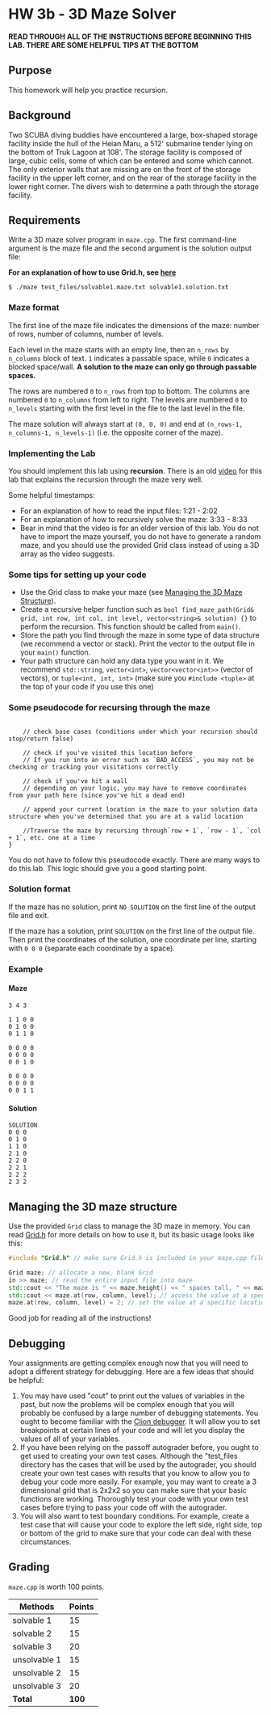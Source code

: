 # HW 3b - 3D Maze Solver
**READ THROUGH ALL OF THE INSTRUCTIONS BEFORE BEGINNING THIS LAB. THERE ARE SOME HELPFUL TIPS AT THE BOTTOM**

## Purpose

This homework will help you practice recursion.

## Background

Two SCUBA diving buddies have encountered a large, box-shaped storage facility
inside the hull of the Heian Maru, a 512' submarine tender lying on the bottom
of Truk Lagoon at 108'. The storage facility is composed of large, cubic cells,
some of which can be entered and some which cannot. The only exterior walls that
are missing are on the front of the storage facility in the upper left corner,
and on the rear of the storage facility in the lower right corner. The divers
wish to determine a path through the storage facility.

## Requirements

Write a 3D maze solver program in `maze.cpp`. The first command-line argument is
the maze file and the second argument is the solution output file:

**For an explanation of how to use Grid.h, see <a href="#grid">here</a>**

```shell
$ ./maze test_files/solvable1.maze.txt solvable1.solution.txt
```

### Maze format

The first line of the maze file indicates the dimensions of the maze: number of
rows, number of columns, number of levels.

Each level in the maze starts with an empty line,
then an `n_rows` by `n_columns` block of text. `1` indicates a passable space, while `0` indicates a blocked space/wall. **A solution to the maze can only go through
passable spaces.**

The rows are numbered `0` to `n_rows` from top to bottom. The columns are
numbered `0` to `n_columns` from left to right. The levels are numbered `0` to
`n_levels` starting with the first level in the file to the last level in the
file.

The maze solution will always start at `(0, 0, 0)` and end at `(n_rows-1,
n_columns-1, n_levels-1)` (i.e. the opposite corner of the maze).

### Implementing the Lab
You should implement this lab using **recursion**. There is an old [video](https://youtu.be/IzNTe-8Vw14?si=-qzY0dmMGLi5mBss&t=213 "Lab 3 - Maze by Awesome CS 235 TA")
for this lab that explains the recursion through the maze very well. 

Some helpful timestamps:
- For an explanation of how to read the input files: 1:21 - 2:02
- For an explanation of how to recursively solve the maze: 3:33 - 8:33
- Bear in mind that the video is for an older version of this lab. You do
    not have to import the maze yourself, you do not have to generate a random maze, and you should use the provided Grid
    class instead of using a 3D array as the video suggests.

### Some tips for setting up your code
- Use the Grid class to make your maze (see <a href="#grid">Managing the 3D Maze Structure</a>).
- Create a recursive helper function such as `bool find_maze_path(Grid& grid, int row, int col, int level, vector<string>& solution) {}` to perform the recursion. This function should be called from `main()`.
- Store the path you find through the maze in some type of data structure (we recommend a vector or stack). Print the vector to the output file in your `main()` function.
- Your path structure can hold any data type you want in it. We recommend `std::string`, `vector<int>`, `vector<vector<int>>` (vector of vectors), or `tuple<int, int, int>` (make sure you `#include <tuple>` at the top of your code if you use this one)

### Some pseudocode for recursing through the maze
```bool find_maze_path(Grid& grid, int row, int col, int level, vector<string>& solution) {

    // check base cases (conditions under which your recursion should stop/return false)

    // check if you've visited this location before
    // If you run into an error such as `BAD_ACCESS`, you may not be checking or tracking your visitations correctly

    // check if you've hit a wall
    // depending on your logic, you may have to remove coordinates from your path here (since you've hit a dead end)

    // append your current location in the maze to your solution data structure when you've determined that you are at a valid location

    //Traverse the maze by recursing through`row + 1`, `row - 1`, `col + 1`, etc. one at a time
}
```
You do not have to follow this pseudocode exactly. There are many ways to do this lab. This logic should give you a good starting point.

### Solution format

If the maze has no solution, print `NO SOLUTION` on the first line of the output
file and exit.

If the maze has a solution, print `SOLUTION` on the first line of the output
file. Then print the coordinates of the solution, one coordinate per line,
starting with `0 0 0` (separate each coordinate by a space).

### Example

#### Maze

```
3 4 3

1 1 0 0
0 1 0 0
0 1 1 0

0 0 0 0
0 0 0 0
0 0 1 0

0 0 0 0
0 0 0 0
0 0 1 1
```

#### Solution

```
SOLUTION
0 0 0
0 1 0
1 1 0
2 1 0
2 2 0
2 2 1
2 2 2
2 3 2
```

## <a id="grid">Managing the 3D maze structure</a>

Use the provided `Grid` class to manage the 3D maze in memory. You can read [Grid.h](https://github.com/BYUCS235/cs235-assignments/blob/main/Unit03-Sorting/homework3b-maze/Grid.h "Grid.h") for more details on how to use it, but its basic usage looks like this:
```maze.cpp
#include "Grid.h" // make sure Grid.h is included in your maze.cpp file

Grid maze; // allocate a new, blank Grid
in >> maze; // read the entire input file into maze
std::cout << "The maze is " << maze.height() << " spaces tall, " << maze.width() << " spaces wide, and " << maze.depth() << " spaces deep" << std::endl; // access the maze's dimensions
std::cout << maze.at(row, column, level); // access the value at a specific location
maze.at(row, column, level) = 2; // set the value at a specific location. This is a great way to mark a location as visited.
```

Good job for reading all of the instructions!
## Debugging
Your assignments are getting complex enough now that you will need to adopt a different strategy for debugging.  Here are a few ideas that should be helpful:
1. You may have used "cout" to print out the values of variables in the past, but now the problems will be complex enough that you will probably be confused by a large number of debugging statements.  You ought to become familiar with the [Clion debugger](https://youtu.be/wUZyoAnPdCY?si=Su_ghWrnlPF0ZsW3).  It will allow you to set breakpoints at certain lines of your code and will let you display the values of all of your variables.
2. If you have been relying on the passoff autograder before, you ought to get used to creating your own test cases.  Although the "test_files directory has the cases that will be used by the autograder, you should create your own test cases with results that you know to allow you to debug your code more easily.  For example, you may want to create a 3 dimensional grid that is 2x2x2 so you can make sure that your basic functions are working.  Thoroughly test your code with your own test cases before trying to pass your code off with the autograder.
3. You will also want to test boundary conditions.  For example, create a test case that will cause your code to explore the left side, right side, top or bottom of the grid to make sure that your code can deal with these circumstances.

## Grading

`maze.cpp` is worth 100 points.

| Methods      | Points  |
|--------------|---------|
| solvable 1   | 15      |
| solvable 2   | 15      |
| solvable 3   | 20      |
| unsolvable 1 | 15      |
| unsolvable 2 | 15      |
| unsolvable 3 | 20      |
| **Total**    | **100** |
